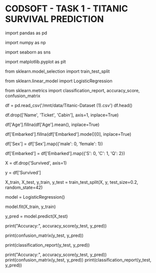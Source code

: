 # CODSOFT - TASK 1 - TITANIC SURVIVAL PREDICTION

import pandas as pd

import numpy as np

import seaborn as sns

import matplotlib.pyplot as plt

from sklearn.model_selection import train_test_split

from sklearn.linear_model import LogisticRegression

from sklearn.metrics import classification_report, accuracy_score, confusion_matrix

df = pd.read_csv('/mnt/data/Titanic-Dataset (1).csv')
df.head()

df.drop(['Name', 'Ticket', 'Cabin'], axis=1, inplace=True)

df['Age'].fillna(df['Age'].mean(), inplace=True)

df['Embarked'].fillna(df['Embarked'].mode()[0], inplace=True)

df['Sex'] = df['Sex'].map({'male': 0, 'female': 1}) 

df['Embarked'] = df['Embarked'].map({'S': 0, 'C': 1, 'Q': 2})

X = df.drop('Survived', axis=1)

y = df['Survived']

X_train, X_test, y_train, y_test = train_test_split(X, y, test_size=0.2, random_state=42)

model = LogisticRegression()

model.fit(X_train, y_train)

y_pred = model.predict(X_test)

print("Accuracy:", accuracy_score(y_test, y_pred))

print(confusion_matrix(y_test, y_pred))

print(classification_report(y_test, y_pred))

print("Accuracy:", accuracy_score(y_test, y_pred))
print(confusion_matrix(y_test, y_pred))
print(classification_report(y_test, y_pred))

